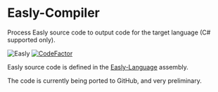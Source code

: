 # Easly-Compiler

Process Easly source code to output code for the target language (C# supported only).

![Easly](https://www.easly.org/images/16.png) [![CodeFactor](https://www.codefactor.io/repository/github/dlebansais/easly-compiler/badge)](https://www.codefactor.io/repository/github/dlebansais/easly-compiler)

Easly source code is defined in the [Easly-Language](https://github.com/dlebansais/Easly-Language/) assembly.

The code is currently being ported to GitHub, and very preliminary.
